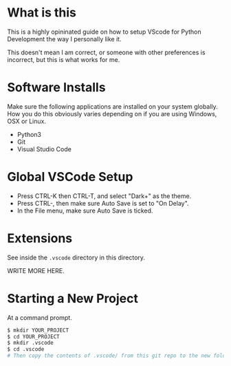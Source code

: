 What is this
============

This is a highly opininated guide on how to setup VScode for Python Development the way I personally like it.

This doesn't mean I am correct, or someone with other preferences is incorrect, but this is what works for me.

Software Installs
=================

Make sure the following applications are installed on your system globally. How you do this obviously varies depending on if you are using Windows, OSX or Linux.

 - Python3
 - Git
 - Visual Studio Code

Global VSCode Setup
===================

 - Press CTRL-K then CTRL-T, and select "Dark+" as the theme.
 - Press CTRL-, then make sure Auto Save is set to "On Delay".
 - In the File menu, make sure Auto Save is ticked.

Extensions
==========

See inside the `.vscode` directory in this directory.

WRITE MORE HERE.

Starting a New Project
======================

At a command prompt.

```bash
$ mkdir YOUR_PROJECT
$ cd YOUR_PROJECT
$ mkdir .vscode
$ cd .vscode
# Then copy the contents of .vscode/ from this git repo to the new folder you have created.
```